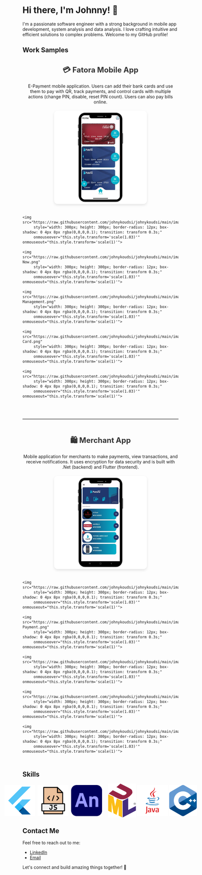 # Hi there, I'm Johnny! 👋

I'm a passionate software engineer with a strong background in mobile app development, system analysis and data analysis. I love crafting intuitive and efficient solutions to complex problems. Welcome to my GitHub profile!

## Work Samples


<!-- Fatora App Section -->
<div style="margin-bottom: 40px;">
  <div style="margin-bottom: 20px;">
    <h2 style="font-size: 24px; text-align: center; color: #333;">💳 Fatora Mobile App</h2>
    <p style="max-width: 800px; margin: 0 auto; text-align: center;">
      E-Payment mobile application. Users can add their bank cards and use them to pay with QR, track payments, and control cards with multiple actions (change PIN, disable, reset PIN count). Users can also pay bills online.
    </p>
  </div>

  <div style="display: flex; flex-wrap: wrap; gap: 20px; justify-content: center;">
    <img src="https://raw.githubusercontent.com/johnykoudsi/johnykoudsi/main/images/Fatora Home.png"
         style="width: 300px; height: 300px; border-radius: 12px; box-shadow: 0 4px 8px rgba(0,0,0,0.1); transition: transform 0.3s;"
         onmouseover="this.style.transform='scale(1.03)'" onmouseout="this.style.transform='scale(1)'">

    <img src="https://raw.githubusercontent.com/johnykoudsi/johnykoudsi/main/images/Transactions.png"
         style="width: 300px; height: 300px; border-radius: 12px; box-shadow: 0 4px 8px rgba(0,0,0,0.1); transition: transform 0.3s;"
         onmouseover="this.style.transform='scale(1.03)'" onmouseout="this.style.transform='scale(1)'">

    <img src="https://raw.githubusercontent.com/johnykoudsi/johnykoudsi/main/images/Pay Now.png"
         style="width: 300px; height: 300px; border-radius: 12px; box-shadow: 0 4px 8px rgba(0,0,0,0.1); transition: transform 0.3s;"
         onmouseover="this.style.transform='scale(1.03)'" onmouseout="this.style.transform='scale(1)'">

    <img src="https://raw.githubusercontent.com/johnykoudsi/johnykoudsi/main/images/Card Management.png"
         style="width: 300px; height: 300px; border-radius: 12px; box-shadow: 0 4px 8px rgba(0,0,0,0.1); transition: transform 0.3s;"
         onmouseover="this.style.transform='scale(1.03)'" onmouseout="this.style.transform='scale(1)'">

    <img src="https://raw.githubusercontent.com/johnykoudsi/johnykoudsi/main/images/Add Card.png"
         style="width: 300px; height: 300px; border-radius: 12px; box-shadow: 0 4px 8px rgba(0,0,0,0.1); transition: transform 0.3s;"
         onmouseover="this.style.transform='scale(1.03)'" onmouseout="this.style.transform='scale(1)'">

    <img src="https://raw.githubusercontent.com/johnykoudsi/johnykoudsi/main/images/Limits.png"
         style="width: 300px; height: 300px; border-radius: 12px; box-shadow: 0 4px 8px rgba(0,0,0,0.1); transition: transform 0.3s;"
         onmouseover="this.style.transform='scale(1.03)'" onmouseout="this.style.transform='scale(1)'">
  </div>
</div>

<!-- Separator -->
<hr style="margin: 50px 0; border: none; border-top: 2px solid #ccc;">

<!-- Merchant App Section -->
<div style="margin-bottom: 40px;">
  <div style="margin-bottom: 20px;">
    <h2 style="font-size: 24px; text-align: center; color: #333;">🛍️ Merchant App</h2>
    <p style="max-width: 800px; margin: 0 auto; text-align: center;">
      Mobile application for merchants to make payments, view transactions, and receive notifications. It uses encryption for data security and is built with .Net (backend) and Flutter (frontend).
    </p>
  </div>

  <div style="display: flex; flex-wrap: wrap; gap: 20px; justify-content: center;">
    <img src="https://raw.githubusercontent.com/johnykoudsi/johnykoudsi/main/images/Merchant Home.png"
         style="width: 300px; height: 300px; border-radius: 12px; box-shadow: 0 4px 8px rgba(0,0,0,0.1); transition: transform 0.3s;"
         onmouseover="this.style.transform='scale(1.03)'" onmouseout="this.style.transform='scale(1)'">

    <img src="https://raw.githubusercontent.com/johnykoudsi/johnykoudsi/main/images/Filter.png"
         style="width: 300px; height: 300px; border-radius: 12px; box-shadow: 0 4px 8px rgba(0,0,0,0.1); transition: transform 0.3s;"
         onmouseover="this.style.transform='scale(1.03)'" onmouseout="this.style.transform='scale(1)'">

    <img src="https://raw.githubusercontent.com/johnykoudsi/johnykoudsi/main/images/Add Payment.png"
         style="width: 300px; height: 300px; border-radius: 12px; box-shadow: 0 4px 8px rgba(0,0,0,0.1); transition: transform 0.3s;"
         onmouseover="this.style.transform='scale(1.03)'" onmouseout="this.style.transform='scale(1)'">

    <img src="https://raw.githubusercontent.com/johnykoudsi/johnykoudsi/main/images/Notifications.png"
         style="width: 300px; height: 300px; border-radius: 12px; box-shadow: 0 4px 8px rgba(0,0,0,0.1); transition: transform 0.3s;"
         onmouseover="this.style.transform='scale(1.03)'" onmouseout="this.style.transform='scale(1)'">

    <img src="https://raw.githubusercontent.com/johnykoudsi/johnykoudsi/main/images/Payments.png"
         style="width: 300px; height: 300px; border-radius: 12px; box-shadow: 0 4px 8px rgba(0,0,0,0.1); transition: transform 0.3s;"
         onmouseover="this.style.transform='scale(1.03)'" onmouseout="this.style.transform='scale(1)'">

    <img src="https://raw.githubusercontent.com/johnykoudsi/johnykoudsi/main/images/Limits.png"
         style="width: 300px; height: 300px; border-radius: 12px; box-shadow: 0 4px 8px rgba(0,0,0,0.1); transition: transform 0.3s;"
         onmouseover="this.style.transform='scale(1.03)'" onmouseout="this.style.transform='scale(1)'">
  </div>
</div>

<!-- 
<table>
    <tr>
    <td>
      <img src="https://raw.githubusercontent.com/johnykoudsi/johnykoudsi/main/images/Fatora User.png" alt="Fatora User" width="750" height="250">
    </td>
    <td style="padding-left: 20px;">
      <strong>Fatora:</strong> E-Payment mobile application, user can add his bank cards and use the to pay with QR, track his payments and control his card with multible actions (change pin, disable, reset pin count), also user can pay his bills online.
    </td>
  </tr>
  <tr>
    <td>
      <img src="https://raw.githubusercontent.com/johnykoudsi/johnykoudsi/main/images/Go Resume.png" alt="Go Resume" width="750" height="250">
    </td>
    <td style="padding-left: 20px;">
      <strong>Go Resume:</strong> a smart recruitment system with two mobile applications, one for the applicant and the other for the employer, and a web portal for user management and statistics.
    </td>
  </tr>
  <tr>
    <td>
      <img src="https://raw.githubusercontent.com/johnykoudsi/johnykoudsi/main/images/Nostra Casa.png" alt="Nostra Casa" width="750" height="250">
    </td>
    <td style="padding-left: 20px;">
      <strong>Nostra Casa:</strong> a real estates mobile application, allows users to browse estates and publish their own estates, provide a wide range of filters, VR view, and integration with google maps for better location services.
    </td>
  </tr>
</table>
 -->


## Skills

<div style="display: flex; justify-content: center; align-items: center;">
  <img src="https://raw.githubusercontent.com/johnykoudsi/johnykoudsi/main/images/flutter.png" alt="Flutter" width="100" height="100">
  &nbsp;&nbsp;
  <img src="https://raw.githubusercontent.com/johnykoudsi/johnykoudsi/main/images/js.png" alt="Javascript" width="100" height="100">
  &nbsp;&nbsp;
  <img src="https://raw.githubusercontent.com/johnykoudsi/johnykoudsi/main/images/adobe.png" alt="adobe animate" width="100" height="100">
  &nbsp;&nbsp;&nbsp;&nbsp;&nbsp;
  <img src="https://raw.githubusercontent.com/johnykoudsi/johnykoudsi/main/images/UM.png" alt="UML" width="100" height="110">
   &nbsp;
    <img src="https://raw.githubusercontent.com/johnykoudsi/johnykoudsi/main/images/java.png" alt="Java" width="100" height="100">
  &nbsp;
    <img src="https://raw.githubusercontent.com/johnykoudsi/johnykoudsi/main/images/C++.png" alt="C++" width="100" height="100">
</div>



## Contact Me

Feel free to reach out to me:

- [LinkedIn](https://www.linkedin.com/in/johny-koudsi-3a66b2239)
- [Email](johnykodsy@gmail.com)

Let's connect and build amazing things together! 🚀
